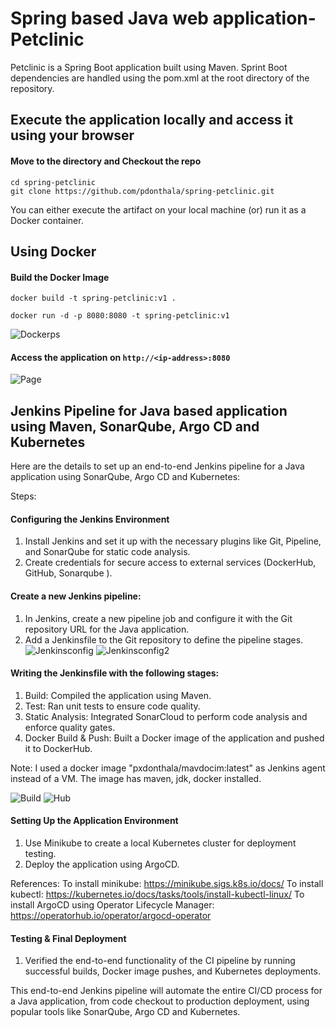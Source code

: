 # Spring based Java web application- Petclinic
 
Petclinic is a Spring Boot application built using Maven. Sprint Boot dependencies are handled using the pom.xml at the root directory of the repository.

## Execute the application locally and access it using your browser

#### Move to the directory and Checkout the repo

```
cd spring-petclinic
git clone https://github.com/pdonthala/spring-petclinic.git

```

You can either execute the artifact on your local machine (or) run it as a Docker container.

## Using Docker

#### Build the Docker Image

```
docker build -t spring-petclinic:v1 .
```

```
docker run -d -p 8080:8080 -t spring-petclinic:v1
```
![Dockerps](https://github.com/user-attachments/assets/dfafca7f-d3fe-4a5b-a0e0-8c848a4bb53a)


#### Access the application on `http://<ip-address>:8080`

![Page](https://github.com/user-attachments/assets/501d4a82-2e9f-40c5-9739-b7bcebb77e5b)


## Jenkins Pipeline for Java based application using Maven, SonarQube, Argo CD and Kubernetes

Here are the details to set up an end-to-end Jenkins pipeline for a Java application using SonarQube, Argo CD and Kubernetes:

Steps:

#### Configuring the Jenkins Environment
1. Install Jenkins and set it up with the necessary plugins like Git, Pipeline, and SonarQube for static code analysis.
2. Create credentials for secure access to external services (DockerHub, GitHub, Sonarqube ).

#### Create a new Jenkins pipeline:
1. In Jenkins, create a new pipeline job and configure it with the Git repository URL for the Java application.
2. Add a Jenkinsfile to the Git repository to define the pipeline stages.
   ![Jenkinsconfig](https://github.com/user-attachments/assets/adceab71-2e0b-4744-b030-fe7d74e31bd0)
   ![Jenkinsconfig2](https://github.com/user-attachments/assets/e067330b-7e46-4f9d-842c-033c0dc192a6)

#### Writing the Jenkinsfile with the following stages:
1. Build: Compiled the application using Maven. 
2. Test: Ran unit tests to ensure code quality.
3. Static Analysis: Integrated SonarCloud to perform code analysis and enforce quality gates.
4. Docker Build & Push: Built a Docker image of the application and pushed it to DockerHub.

Note: I used a docker image "pxdonthala/mavdocim:latest" as Jenkins agent instead of a VM. The image has maven, jdk, docker installed.

![Build](https://github.com/user-attachments/assets/06fb9c0d-5ce8-4d99-9ea1-ffe601fcde72)
![Hub](https://github.com/user-attachments/assets/0d6fafe3-5dbc-476d-9ae6-13eaaf85552c)

#### Setting Up the Application Environment
1. Use Minikube to create a local Kubernetes cluster for deployment testing.
2. Deploy the application using ArgoCD.

References: 
To install minikube: https://minikube.sigs.k8s.io/docs/
To install kubectl: https://kubernetes.io/docs/tasks/tools/install-kubectl-linux/
To install ArgoCD using Operator Lifecycle Manager: https://operatorhub.io/operator/argocd-operator

#### Testing & Final Deployment
1. Verified the end-to-end functionality of the CI pipeline by running successful builds, Docker image pushes, and Kubernetes deployments.


This end-to-end Jenkins pipeline will automate the entire CI/CD process for a Java application, from code checkout to production deployment, using popular tools like SonarQube, Argo CD and Kubernetes.
